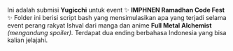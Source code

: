 Ini adalah submisi **Yugicchi** untuk event
✨ **IMPHNEN Ramadhan Code Fest** ✨ 
Folder ini berisi script bash yang mensimulasikan apa yang terjadi selama event perang rakyat Ishval dari manga dan anime **Full Metal Alchemist** *(mengandung spoiler).* Terdapat dua ending berbahasa Indonesia yang bisa kalian jelajahi.